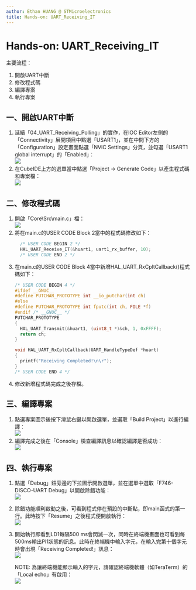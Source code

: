 ```yaml
---
author: Ethan HUANG @ STMicroelectronics
title: Hands-on: UART_Receiving_IT
---
```


# Hands-on: UART_Receiving_IT

主要流程：
1. 開啟UART中斷
2. 修改程式碼
3. 編譯專案
4. 執行專案

## 一、開啟UART中斷
1. 延續「04_UART_Receiving_Polling」的實作，在IOC Editor左側的「Connectivity」展開項目中點選「USART1」，並在中間下方的「Configuration」設定畫面點選「NVIC Settings」分頁，並勾選「USART1 global interrupt」的「Enabled」：  
   ![](imgs/1-01.png)
2. 在CubeIDE上方的選單當中點選「Project -> Generate Code」以產生程式碼和專案檔：  
   ![](imgs/1-02.png)

## 二、修改程式碼
1. 開啟「Core\Src\main.c」檔：  
   ![](imgs/2-01.png)
2. 將在main.c的USER CODE Block 2當中的程式碼修改如下：
   ```c
     /* USER CODE BEGIN 2 */
     HAL_UART_Receive_IT(&huart1, uart1_rx_buffer, 10);
     /* USER CODE END 2 */
   ```
3. 在main.c的USER CODE Block 4當中新增HAL_UART_RxCpltCallback()程式碼如下：
   ```c
   /* USER CODE BEGIN 4 */
   #ifdef __GNUC__
   #define PUTCHAR_PROTOTYPE int __io_putchar(int ch)
   #else
   #define PUTCHAR_PROTOTYPE int fputc(int ch, FILE *f)
   #endif /* __GNUC__ */
   PUTCHAR_PROTOTYPE
   {
     HAL_UART_Transmit(&huart1, (uint8_t *)&ch, 1, 0xFFFF);
     return ch;
   }
   
   void HAL_UART_RxCpltCallback(UART_HandleTypeDef *huart)
   {
     printf("Receiving Completed!\n\r");
   }
   /* USER CODE END 4 */
   ```
4. 修改新增程式碼完成之後存檔。

## 三、編譯專案
1. 點選專案圖示後按下滑鼠右鍵以開啟選單，並選取「Build Project」以進行編譯：  
   ![](imgs/3-01.png)
2. 編譯完成之後在「Console」檢查編譯訊息以確認編譯是否成功：  
   ![](imgs/3-02.png)  

## 四、執行專案
1. 點選「Debug」鈕旁邊的下拉圖示開啟選單，並在選單中選取「F746-DISCO-UART Debug」以開啟除錯功能：  
   ![](imgs/4-01.png)
2. 除錯功能順利啟動之後，可看到程式停在預設的中斷點，即main函式的第一行。此時按下「Resume」之後程式便開啟執行：  
   ![](imgs/4-02.png)
3. 開始執行即看到LD1每隔500 ms會閃滅一次，同時在終端機畫面也可看到每500ms輸出PI1狀態的訊息。此時在終端機中輸入字元，在輸入完第十個字元時會出現「Receiving Completed!」訊息：  
   ![](imgs/4-03.png)
   
   NOTE: 為讓終端機能顯示輸入的字元，請確認終端機軟體（如TeraTerm）的「Local echo」有啟用：  
   ![](imgs/4-03-11.png)
